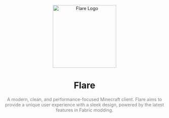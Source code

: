 <p align="center">
  <img src="https://flare.uk.to/images/image01.png" alt="Flare Logo" height="200">
</p>

<h1 align="center" style="font-family: 'SF Pro Display', sans-serif;">Flare</h1>

<p align="center" style="font-family: 'SF Pro Display', sans-serif; color: grey;">
  A modern, clean, and performance-focused Minecraft client. Flare aims to provide a unique user experience with a sleek design, powered by the latest features in Fabric modding.
</p>

<!-- To use SF Pro Display, ensure the font is installed on the system or link to a hosted version if possible -->
